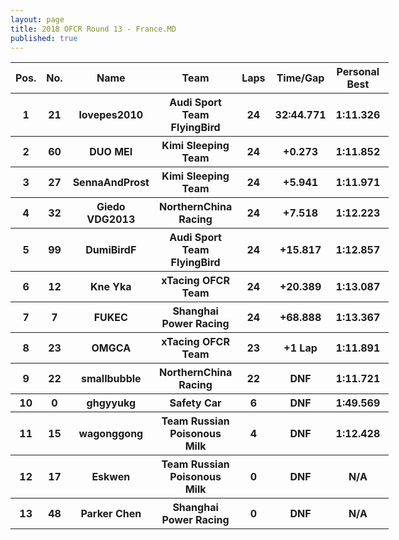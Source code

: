 ```yaml
---
layout: page
title: 2018 OFCR Round 13 - France.MD
published: true
---
```


<font size="2">
<table style="width:120%">
	<tr>
		<th>Pos.</th>
		<th>No.</th>
		<th>Name</th>
		<th>Team</th>
		<th>Laps</th>
		<th>Time/Gap</th>
		<th>Personal Best</th>
		<th>Position Diff</th>
	</tr>
	<tr>
		<th>1</th>
		<th>21</th>
		<th>lovepes2010</th>
		<th>Audi Sport Team FlyingBird</th>
		<th>24</th>
		<th>32:44.771</th>
		<th>1:11.326</th>
		<th>+1</th>
	</tr>
	<tr>
		<th>2</th>
		<th>60</th>
		<th>DUO MEI</th>
		<th>Kimi Sleeping Team</th>
		<th>24</th>
		<th>+0.273</th>
		<th>1:11.852</th>
		<th>+3</th>
	</tr>
	<tr>
		<th>3</th>
		<th>27</th>
		<th>SennaAndProst</th>
		<th>Kimi Sleeping Team</th>
		<th>24</th>
		<th>+5.941</th>
		<th>1:11.971</th>
		<th>+4</th>
	</tr>
	<tr>
		<th>4</th>
		<th>32</th>
		<th>Giedo VDG2013</th>
		<th>NorthernChina Racing</th>
		<th>24</th>
		<th>+7.518</th>
		<th>1:12.223</th>
		<th>+5</th>
	</tr>
	<tr>
		<th>5</th>
		<th>99</th>
		<th>DumiBirdF</th>
		<th>Audi Sport Team FlyingBird</th>
		<th>24</th>
		<th>+15.817</th>
		<th>1:12.857</th>
		<th>-2</th>
	</tr>
	<tr>
		<th>6</th>
		<th>12</th>
		<th>Kne Yka</th>
		<th>xTacing OFCR Team</th>
		<th>24</th>
		<th>+20.389</th>
		<th>1:13.087</th>
		<th>+5</th>
	</tr>
	<tr>
		<th>7</th>
		<th>7</th>
		<th>FUKEC</th>
		<th>Shanghai Power Racing</th>
		<th>24</th>
		<th>+68.888</th>
		<th>1:13.367</th>
		<th>+3</th>
	</tr>
	<tr>
		<th>8</th>
		<th>23</th>
		<th>OMGCA</th>
		<th>xTacing OFCR Team</th>
		<th>23</th>
		<th>+1 Lap</th>
		<th>1:11.891</th>
		<th>-2</th>
	</tr>
	<tr>
		<th>9</th>
		<th>22</th>
		<th>smallbubble</th>
		<th>NorthernChina Racing</th>
		<th>22</th>
		<th>DNF</th>
		<th>1:11.721</th>
		<th>-5</th>
	</tr>
	<tr>
		<th>10</th>
		<th>0</th>
		<th>ghgyyukg</th>
		<th>Safety Car</th>
		<th>6</th>
		<th>DNF</th>
		<th>1:49.569</th>
		<th>+3</th>
	</tr>
	<tr>
		<th>11</th>
		<th>15</th>
		<th>wagonggong</th>
		<th>Team Russian Poisonous Milk</th>
		<th>4</th>
		<th>DNF</th>
		<th>1:12.428</th>
		<th>-10</th>
	</tr>
	<tr>
		<th>12</th>
		<th>17</th>
		<th>Eskwen</th>
		<th>Team Russian Poisonous Milk</th>
		<th>0</th>
		<th>DNF</th>
		<th>N/A</th>
		<th>0</th>
	</tr>
	<tr>
		<th>13</th>
		<th>48</th>
		<th>Parker Chen</th>
		<th>Shanghai Power Racing</th>
		<th>0</th>
		<th>DNF</th>
		<th>N/A</th>
		<th>-5</th>
	</tr>
</table>
</font>